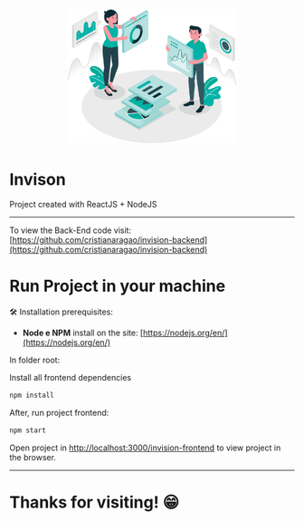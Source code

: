 <h1 align="center">
  <img src="/src/assets/Data@2x.png" alt="Invision" title="Invision" width="300">
</h1>

# Invison

Project created with ReactJS + NodeJS

<hr/>

To view the Back-End code visit: [https://github.com/cristianaragao/invision-backend](https://github.com/cristianaragao/invision-backend)

# Run Project in your machine

🛠 Installation prerequisites:

* **Node e NPM** install on the site: [https://nodejs.org/en/](https://nodejs.org/en/)

In folder root:

Install all frontend dependencies

```bash
npm install
```
After, run project frontend:

```bash
npm start
```

Open project in [http://localhost:3000/invision-frontend](http://localhost:3000/invision-frontend) to view project in the browser.

<hr>

# Thanks for visiting! :grin:
